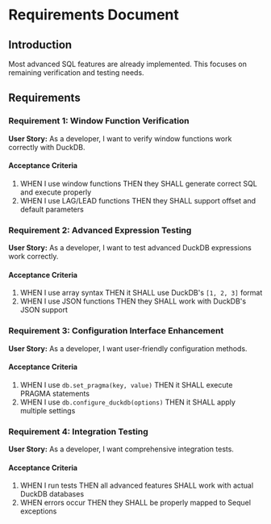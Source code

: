 # Requirements Document

## Introduction

Most advanced SQL features are already implemented. This focuses on remaining verification and testing needs.

## Requirements

### Requirement 1: Window Function Verification

**User Story:** As a developer, I want to verify window functions work correctly with DuckDB.

#### Acceptance Criteria

1. WHEN I use window functions THEN they SHALL generate correct SQL and execute properly
2. WHEN I use LAG/LEAD functions THEN they SHALL support offset and default parameters

### Requirement 2: Advanced Expression Testing

**User Story:** As a developer, I want to test advanced DuckDB expressions work correctly.

#### Acceptance Criteria

1. WHEN I use array syntax THEN it SHALL use DuckDB's `[1, 2, 3]` format
2. WHEN I use JSON functions THEN they SHALL work with DuckDB's JSON support

### Requirement 3: Configuration Interface Enhancement

**User Story:** As a developer, I want user-friendly configuration methods.

#### Acceptance Criteria

1. WHEN I use `db.set_pragma(key, value)` THEN it SHALL execute PRAGMA statements
2. WHEN I use `db.configure_duckdb(options)` THEN it SHALL apply multiple settings

### Requirement 4: Integration Testing

**User Story:** As a developer, I want comprehensive integration tests.

#### Acceptance Criteria

1. WHEN I run tests THEN all advanced features SHALL work with actual DuckDB databases
2. WHEN errors occur THEN they SHALL be properly mapped to Sequel exceptions